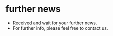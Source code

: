 # further news
- Received and wait for your further news.
- For further info, please feel free to contact us.
